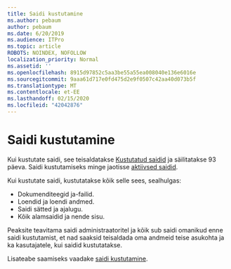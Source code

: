 ```yaml
---
title: Saidi kustutamine
ms.author: pebaum
author: pebaum
ms.date: 6/20/2019
ms.audience: ITPro
ms.topic: article
ROBOTS: NOINDEX, NOFOLLOW
localization_priority: Normal
ms.assetid: ''
ms.openlocfilehash: 8915d97852c5aa3be55a55ea008040e136e6016e
ms.sourcegitcommit: 9aaa61d717e0fd475d2e9f0507c42aa40d073b5f
ms.translationtype: MT
ms.contentlocale: et-EE
ms.lasthandoff: 02/15/2020
ms.locfileid: "42042876"
---
```

# <a name="delete-a-site"></a>Saidi kustutamine

Kui kustutate saidi, see teisaldatakse [Kustutatud saidid](https://admin.microsoft.com/sharepoint?page=recyclebin&modern=true) ja säilitatakse 93 päeva. Saidi kustutamiseks minge jaotisse [aktiivsed saidid](https://admin.microsoft.com/sharepoint?page=sitemanagement&modern=true). 

Kui kustutate saidi, kustutatakse kõik selle sees, sealhulgas:

- Dokumenditeegid ja-failid.
- Loendid ja loendi andmed.
- Saidi sätted ja ajalugu.
- Kõik alamsaidid ja nende sisu.

Peaksite teavitama saidi administraatoritel ja kõik sub saidi omanikud enne saidi kustutamist, et nad saaksid teisaldada oma andmeid teise asukohta ja ka kasutajatele, kui saidid kustutatakse.

Lisateabe saamiseks vaadake [saidi kustutamine](https://docs.microsoft.com/sharepoint/delete-site-collection).
